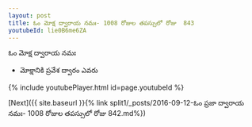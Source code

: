 ```yaml
---
layout: post
title: ఓం మోక్ష ద్వారాయ నమః- 1008 రోజుల తపస్సులో రోజు  843
youtubeId: lie0B6me6ZA
---
```

 
 
 ఓం మోక్ష ద్వారాయ నమః  
 
 -  మోక్షానికి ప్రవేశ ద్వారం ఎవరు 
 
  
 
  
 
 
 
 
 
 


{% include youtubePlayer.html id=page.youtubeId %}
 
[Next]({{ site.baseurl }}{% link  split1/_posts/2016-09-12-ఓం ప్రజా ద్వారాయ నమః- 1008 రోజుల తపస్సులో రోజు  842.md%})
 
